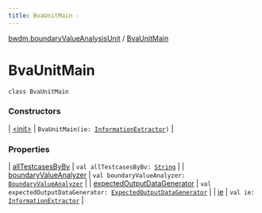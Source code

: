 ```yaml
---
title: BvaUnitMain - 
---
```


[bwdm.boundaryValueAnalysisUnit](../index.html) / [BvaUnitMain](./index.html)

# BvaUnitMain

`class BvaUnitMain`

### Constructors

| [&lt;init&gt;](-init-.html) | `BvaUnitMain(ie: `[`InformationExtractor`](../../bwdm.information-store/-information-extractor/index.html)`)` |

### Properties

| [allTestcasesByBv](all-testcases-by-bv.html) | `val allTestcasesByBv: `[`String`](https://kotlinlang.org/api/latest/jvm/stdlib/kotlin/-string/index.html) |
| [boundaryValueAnalyzer](boundary-value-analyzer.html) | `val boundaryValueAnalyzer: `[`BoundaryValueAnalyzer`](../-boundary-value-analyzer/index.html) |
| [expectedOutputDataGenerator](expected-output-data-generator.html) | `val expectedOutputDataGenerator: `[`ExpectedOutputDataGenerator`](../-expected-output-data-generator/index.html) |
| [ie](ie.html) | `val ie: `[`InformationExtractor`](../../bwdm.information-store/-information-extractor/index.html) |

